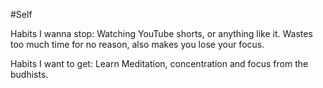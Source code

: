 #Self 

Habits I wanna stop:
Watching YouTube shorts, or anything like it. Wastes too much time for no reason, also makes you lose your focus.

Habits I want to get:
Learn Meditation, concentration and focus from the budhists.